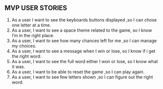 ## MVP USER STORIES
1. As a user I want to see the keyboards buttons displayed ,so I can chose one letter at a time.
2. As a user, I want to see a space theme related to the game, so I know I’m in the right place.
3. As a user, I want to see how many chances left for me ,so I can manage my choices.
4. As a user, I want to see a message when I win or lose, so I know if i get the right word.
5. As a user, I want to see the full word either I won or lose, so I know what it was.
6. As a user, I want to be able to reset the game ,so I can play again.
7. As a user, I want to see few letters shown ,so I can figure out the right word.